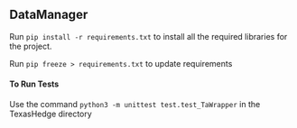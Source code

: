 ## DataManager
Run `pip install -r requirements.txt` to install all the required libraries for the project.

Run `pip freeze > requirements.txt` to update requirements

#### To Run Tests
Use the command `python3 -m unittest test.test_TaWrapper` in the TexasHedge directory
